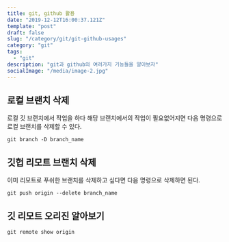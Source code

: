 ```yaml
---
title: git, github 활용
date: "2019-12-12T16:00:37.121Z"
template: "post"
draft: false
slug: "/category/git/git-github-usages"
category: "git"
tags:
  - "git"
description: "git과 github의 여러가지 기능들을 알아보자"
socialImage: "/media/image-2.jpg"
---
```


## 로컬 브랜치 삭제

로컬 깃 브랜치에서 작업을 하다 해당 브랜치에서의 작업이 필요없어지면 다음 명령으로 로컬 브랜치를 삭제할 수 있다.

```
git branch -D branch_name
```

## 깃헙 리모트 브랜치 삭제

이미 리모트로 푸쉬한 브랜치를 삭제하고 싶다면 다음 명령으로 삭제하면 된다.

```
git push origin --delete branch_name
```

## 깃 리모트 오리진 알아보기

```
git remote show origin
```
